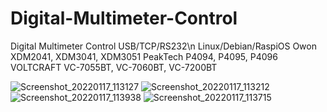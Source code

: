 # Digital-Multimeter-Control
Digital Multimeter Control USB/TCP/RS232\n
Linux/Debian/RaspiOS
Owon XDM2041, XDM3041, XDM3051
PeakTech P4094, P4095, P4096
VOLTCRAFT VC-7055BT, VC-7060BT, VC-7200BT

![Screenshot_20220117_113127](https://user-images.githubusercontent.com/97905711/149811740-71f5b2ec-fbcb-4c65-926e-b966dfc12568.png)
![Screenshot_20220117_113212](https://user-images.githubusercontent.com/97905711/149811759-2c05954f-9df6-4196-86ec-7297ec850718.png)
![Screenshot_20220117_113938](https://user-images.githubusercontent.com/97905711/149811787-2c9cf285-a7f0-4837-8a0d-9c72b045c5db.png)
![Screenshot_20220117_113715](https://user-images.githubusercontent.com/97905711/149811794-6a0d190b-0c78-46e5-b1f9-7b9972b596a6.png)
